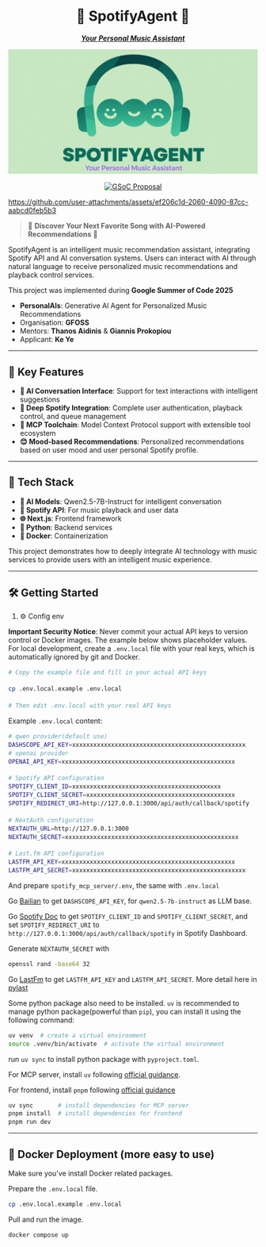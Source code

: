 <div align="center">

# 🎵 SpotifyAgent 🤖

<ins>***Your Personal Music Assistant***</ins>

![SpotifyAgent](public/static/SpotifyAgent_logo.png)

[![GSoC Proposal](https://img.shields.io/badge/GSoC-Proposal-blue)](public/static/proposal.pdf)
</div>

https://github.com/user-attachments/assets/ef206c1d-2060-4090-87cc-aabcd0feb5b3



> 🌟 **Discover Your Next Favorite Song with AI-Powered Recommendations** 🌟

SpotifyAgent is an intelligent music recommendation assistant, integrating Spotify API and AI conversation systems. Users can interact with AI through natural language to receive personalized music recommendations and playback control services.

This project was implemented during **Google Summer of Code 2025**
- **PersonalAls**: Generative Al Agent for Personalized Music Recommendations
- Organisation: **GFOSS**
- Mentors: **Thanos Aidinis** & **Giannis Prokopiou**
- Applicant: **Ke Ye**

---

## 🚀 Key Features

- **🤖 AI Conversation Interface**: Support for text interactions with intelligent suggestions
- **🎵 Deep Spotify Integration**: Complete user authentication, playback control, and queue management
- **🔧 MCP Toolchain**: Model Context Protocol support with extensible tool ecosystem
- **😊 Mood-based Recommendations**: Personalized recommendations based on user mood and user personal Spotify profile.

---

## 🧠 Tech Stack

- **🧠 AI Models**: Qwen2.5-7B-Instruct for intelligent conversation
- **🎵 Spotify API**: For music playback and user data
- **🌐 Next.js**: Frontend framework
- **🐍 Python**: Backend services
- **🐳 Docker**: Containerization

This project demonstrates how to deeply integrate AI technology with music services to provide users with an intelligent music experience.

---

## 🛠️ Getting Started

1. ⚙️ Config env

**Important Security Notice**: Never commit your actual API keys to version control or Docker images. The example below shows placeholder values. For local development, create a `.env.local` file with your real keys, which is automatically ignored by git and Docker.

```bash
# Copy the example file and fill in your actual API keys

cp .env.local.example .env.local

# Then edit .env.local with your real API keys
```

Example `.env.local` content:

```bash
# qwen provider(default use)
DASHSCOPE_API_KEY=xxxxxxxxxxxxxxxxxxxxxxxxxxxxxxxxxxxxxxxxxxxxxxxxx
# openai provider
OPENAI_API_KEY=xxxxxxxxxxxxxxxxxxxxxxxxxxxxxxxxxxxxxxxxxxxxxxxxx

# Spotify API configuration
SPOTIFY_CLIENT_ID=xxxxxxxxxxxxxxxxxxxxxxxxxxxxxxxxxxxxxxxxxx
SPOTIFY_CLIENT_SECRET=xxxxxxxxxxxxxxxxxxxxxxxxxxxxxxxxxxxxxxxxxx
SPOTIFY_REDIRECT_URI=http://127.0.0.1:3000/api/auth/callback/spotify

# NextAuth configuration
NEXTAUTH_URL=http://127.0.0.1:3000
NEXTAUTH_SECRET=xxxxxxxxxxxxxxxxxxxxxxxxxxxxxxxxxxxxxxxxxxxxxxxxx

# Last.fm API configuration
LASTFM_API_KEY=xxxxxxxxxxxxxxxxxxxxxxxxxxxxxxxxxxxxxxxxxxxxxxxxx
LASTFM_API_SECRET=xxxxxxxxxxxxxxxxxxxxxxxxxxxxxxxxxxxxxxxxxxxxxxxxx
```

And prepare `spotify_mcp_server/.env`, the same with `.env.local`

Go [Bailian](https://bailian.console.aliyun.com/) to get `DASHSCOPE_API_KEY`, for `qwen2.5-7b-instruct` as LLM base.

Go [Spotify Doc](https://developer.spotify.com/documentation/web-api/tutorials/getting-started) to get `SPOTIFY_CLIENT_ID` and `SPOTIFY_CLIENT_SECRET`, and set `SPOTIFY_REDIRECT_URI` to `http://127.0.0.1:3000/api/auth/callback/spotify` in Spotify Dashboard.

Generate `NEXTAUTH_SECRET` with 

```bash
openssl rand -base64 32
```

Go [LastFm](https://www.last.fm/api/account/create) to get `LASTFM_API_KEY` and `LASTFM_API_SECRET`. More detail here in [pylast](https://github.com/pylast/pylast#getting-started)



Some python package also need to be installed.
`uv` is recommended to manage python package(powerful than `pip`), you can install it using the following command:
```bash
uv venv  # create a virtual environment
source .venv/bin/activate  # activate the virtual environment
```
run `uv sync` to install python package with `pyproject.toml`.


For MCP server, install `uv` following [official guidance](https://docs.astral.sh/uv/#installation).

For frontend, install `pnpm` following [official guidance](https://pnpm.io/installation)

```bash
uv sync       # install dependencies for MCP server
pnpm install  # install dependencies for frontend
pnpm run dev
```

---

## 🐳 Docker Deployment (more easy to use)

Make sure you've install Docker related packages.

Prepare the `.env.local` file.
```bash
cp .env.local.example .env.local
```

Pull and run the image.

```bash
docker compose up
```

